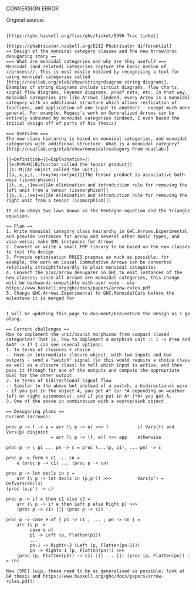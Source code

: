 CONVERSION ERROR

Original source:

```trac

[https://ghc.haskell.org/trac/ghc/ticket/9596 Trac ticket]

[https://phabricator.haskell.org/D212 Phabricator differential]
== Design of the monoidal category classes and the new Arrow/proc desugaring story ==
=== What are monoidal categories and why are they useful? ===
Monoidal (and related) categories capture the basic notion of //process//. This is most easily noticed by recognising a tool for using monoidal categories called [http://ncatlab.org/nlab/show/string+diagram string diagrams]. Examples of string diagrams include circuit diagrams, flow charts, signal flow diagrams, Feynman diagrams, proof nets, etc. In that way, monoidal categories are like Arrows (indeed, every Arrow is a monoidal category with an additional structure which allows reification of functions, and application of one input to another) - except much more general. For example, Megacz's work on Generalized Arrows can be entirely subsumed by monoidal categories (indeed, I even based the initial design off of parts of his thesis)

=== Overview ===
The new class hierarchy is based on monoidal categories, and monoidal categories with additional structure. What is a monoidal category? [http://ncatlab.org/nlab/show/monoidal+category From ncatlab:]

||=Definition=||=Explaination=||
||⊗:M×M→M||Bifunctor called the tensor product||
||1::M||An object called the unit||
||a,,x,y,z,,:(x⊗y)⊗z→x⊗(y⊗z)||The tensor product is associative both ways (isomorphism)||
||λ,,x,,:1⊗x→x||An elimination and introduction rule for removing the left unit from a tensor (isomorphism)||
||ρ,,x,,:x⊗1→x||An elimination and introduction rule for removing the right unit from a tensor (isomorphism)||

It also obeys two laws known as the Pentagon equation and the Triangle equation.

== Plan ==
1. Write monoidal category class heirarchy in GHC.Arrows.Experimental and provide instances for Arrow and several other basic types, and visa versa; make SMC instances for Arrows
2. Convert or write a small FRP library to be based on the new classes to test the design
3. Provide optimisation RULES pragmas as much as possible; for example, the work on Causal Commutative Arrows can be converted relatively straightforwardly to plain monoidal categories
4. Convert the proc/arrow desugarer in GHC to emit instances of the new classes; since all Arrows are monoidal categories, this change will be backwards compatible with user code - use https://www.haskell.org/ghc/docs/papers/arrow-rules.pdf
5. Change GHC.Arrows.Experimental to GHC.MonoidalCats before the milestone it is merged for


I will be updating this page to document/brainstorm the design as I go along.

== Current challenges ==
How to implement the unit/counit morphisms from compact closed categories? That is, how to implement a morphism unit :: I -> A*⊗A and A⊗A* -> I? I can see several options:
1. In terms of closures + choice
-- Have an intermediate closure object, with two inputs and two outputs - send a "switch" signal (so this would require a choice class as well as a closure class) to tell which input is active, and then pass it through for one of the outputs and compute the appropriate dual for the other output.
2. In terms of bidirectional signal flow
-- Similar to the above but instead of a switch, a bidirectional wire - if you put in the object A, you get A* (or *A depending on weather left or right autonomous), and if you put in A* (*A) you get A. 
3. One of the above in combination with a source/sink object

== Desugaring plans ==
Current (arrows):
```
    proc p -> f -< e = arr (\ p -> e) >>> f           if Vars(f) and Vars(p) disjoint
                     = arr (\ p -> (f, e)) >>> app    otherwise

    proc p -> \ p1 ... pn -> c = proc (...(p, p1), ... pn) -> c

    proc p -> form e c1 ... cn =
        e (proc p -> c1) ... (proc p -> cn)

    proc p -> let decls in c =
        arr (\ p -> let decls in (p,p')) >>>          Vars(p') = Defvars(decls)
	(proc (p,p') -> c)

    proc p -> if e then c1 else c2 =
        arr (\ p -> if e then Left p else Right p) >>>
        (proc p -> c1) ||| (proc p -> c2)

    proc p -> case e of { p1 -> c1 ; ... ; pn -> cn } =
        arr (\ p ->
             case e of
             p1 -> Left (p, Flatten(p1))
             ...
             pn-1 -> Rightn-2 (Left (p, Flatten(pn-1)))
             pn -> Rightn-1 (p, Flatten(pn))) >>>
        (proc (p, Flatten(p1)) -> c1) ||| ... ||| (proc (p, Flatten(pn)) -> cn)
```
New (SMC) (wip, these need to be as generalised as possible; look at GA thesis and https://www.haskell.org/ghc/docs/papers/arrow-rules.pdf):


```
